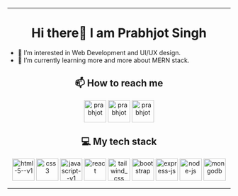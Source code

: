<hr>

# <div align="center">Hi there👋 I am Prabhjot Singh</div>

- 🔭 I’m interested in Web Development and UI/UX design.
- 🌱 I’m currently learning more and more about MERN stack.

## <div align="center">📫 How to reach me</div>
 <p align="center">
<a href="https://prabhjotsingh.me" target="blank"><img width'50' height='50' align="center" src="https://img.icons8.com/fluency/96/domain.png" alt="prabhjot" height="50" width="50" /></a>
<a href="https://twitter.com/devprabhsingh" target="blank"><img align="center" src="https://img.icons8.com/fluency/96/twitter.png" alt="prabhjot" height="50" width="50" /></a>
<a href="https://linkedin.com/in/prabhsingh02" target="blank"><img align="center" src="https://img.icons8.com/fluency/96/linkedin.png" alt="prabhjot" height="50" width="50" /></a>
</p>

## <div align="center">💻 My tech stack</div>
<p align='center'>
<img width="50" height="50" src="https://img.icons8.com/color/96/html-5--v1.png" alt="html-5--v1"/>
<img width="50" height="50" src="https://img.icons8.com/color/96/css3.png" alt="css3"/>
<img width="50" height="50" src="https://img.icons8.com/color/96/javascript--v1.png" alt="javascript--v1"/>
<img width="50" height="50" src="https://img.icons8.com/plasticine/100/react.png" alt="react"/>
<img width="50" height="50" src="https://img.icons8.com/fluency/96/tailwind_css.png" alt="tailwind_css"/>
<img width="50" height="50" src="https://img.icons8.com/color/96/bootstrap.png" alt="bootstrap"/>
<img width="50" height="50" src="https://img.icons8.com/ios/50/express-js.png" alt="express-js"/>
<img width="50" height="50" src="https://img.icons8.com/fluency/96/node-js.png" alt="node-js"/>
<img width="50" height="50" src="https://img.icons8.com/color/96/mongodb.png" alt="mongodb"/>
</p>

<hr>
